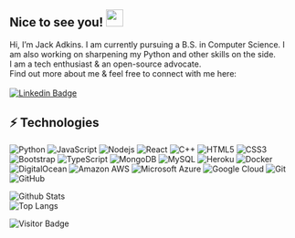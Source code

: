 ## Nice to see you! <img src="https://raw.githubusercontent.com/aemmadi/aemmadi/master/wave.gif" width="30px">


Hi, I’m Jack Adkins. I am currently pursuing a B.S. in Computer Science. I am also working on sharpening my Python and other skills on the side. <br>
I am a tech enthusiast & an open-source advocate. <br>
Find out more about me & feel free to connect with me here: <br> <br>
[![Linkedin Badge](https://img.shields.io/badge/-adkinsjack-blue?style=flat-square&logo=Linkedin&logoColor=white&link=https://www.linkedin.com/in/adkinsjack/)](https://www.linkedin.com/in/adkinsjack/)

## ⚡ Technologies


![Python](https://img.shields.io/badge/-Python-black?style=flat-square&logo=Python)
![JavaScript](https://img.shields.io/badge/-JavaScript-black?style=flat-square&logo=javascript)
![Nodejs](https://img.shields.io/badge/-Nodejs-black?style=flat-square&logo=Node.js)
![React](https://img.shields.io/badge/-React-black?style=flat-square&logo=react)
![C++](https://img.shields.io/badge/-C++-00599C?style=flat-square&logo=c)
![HTML5](https://img.shields.io/badge/-HTML5-E34F26?style=flat-square&logo=html5&logoColor=white)
![CSS3](https://img.shields.io/badge/-CSS3-1572B6?style=flat-square&logo=css3)
![Bootstrap](https://img.shields.io/badge/-Bootstrap-563D7C?style=flat-square&logo=bootstrap)
![TypeScript](https://img.shields.io/badge/-TypeScript-007ACC?style=flat-square&logo=typescript)
![MongoDB](https://img.shields.io/badge/-MongoDB-black?style=flat-square&logo=mongodb)
![MySQL](https://img.shields.io/badge/-MySQL-black?style=flat-square&logo=mysql)
![Heroku](https://img.shields.io/badge/-Heroku-430098?style=flat-square&logo=heroku)
![Docker](https://img.shields.io/badge/-Docker-black?style=flat-square&logo=docker)
![DigitalOcean](https://img.shields.io/badge/-Digital%20Ocean-darkblue?style=flat-square&logo=digitalocean)
![Amazon AWS](https://img.shields.io/badge/Amazon%20AWS-232F3E?style=flat-square&logo=amazon-aws)
![Microsoft Azure](https://img.shields.io/badge/Microsoft%20Azure-232F7E?style=flat-square&logo=microsoft-azure)
![Google Cloud](https://img.shields.io/badge/Google%20Cloud-black?style=flat-square&logo=google-cloud)
![Git](https://img.shields.io/badge/-Git-black?style=flat-square&logo=git)
![GitHub](https://img.shields.io/badge/-GitHub-181717?style=flat-square&logo=github)

![Github Stats](https://github-readme-stats.vercel.app/api?username=adkinsjack&count_private=true&show_icons=true&include_all_commits=true) <br>
![Top Langs](https://github-readme-stats.vercel.app/api/top-langs/?username=adkinsjack&hide=TeX&layout=compact)

![Visitor Badge](https://visitor-badge.laobi.icu/badge?page_id=adkinsjack.adkinsjack)
<!---
AdkinsJack/AdkinsJack is a ✨ special ✨ repository because its `README.md` (this file) appears on your GitHub profile.
You can click the Preview link to take a look at your changes.
--->
